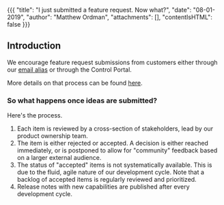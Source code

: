 {{{
  "title": "I just submitted a feature request. Now what?",
  "date": "08-01-2019",
  "author": "Matthew Ordman",
  "attachments": [],
  "contentIsHTML": false
}}}

## Introduction
We encourage feature request submissions from customers either through our [email alias](mailto:features@ctl.io) or through the Control Portal.

More details on that process can be found [here](../Support/how-do-i-submit-a-feature-request.md).

### So what happens once ideas are submitted?

Here's the process.

1. Each item is reviewed by a cross-section of stakeholders, lead by our product ownership team.
2. The item is either rejected or accepted. A decision is either reached immediately, or is postponed to allow for "community" feedback based on a larger external audience.
3. The status of "accepted" items is not systematically available. This is due to the fluid, agile nature of our development cycle. Note that a backlog of accepted items is regularly reviewed and prioritized.
4. Release notes with new capabilities are published after every development cycle.
